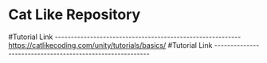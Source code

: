 # Cat Like Repository
#Tutorial Link ----------------------------------------------------------
https://catlikecoding.com/unity/tutorials/basics/
#Tutorial Link ----------------------------------------------------------

